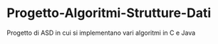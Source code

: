 # Progetto-Algoritmi-Strutture-Dati
Progetto di ASD in cui si implementano vari algoritmi in C e Java
